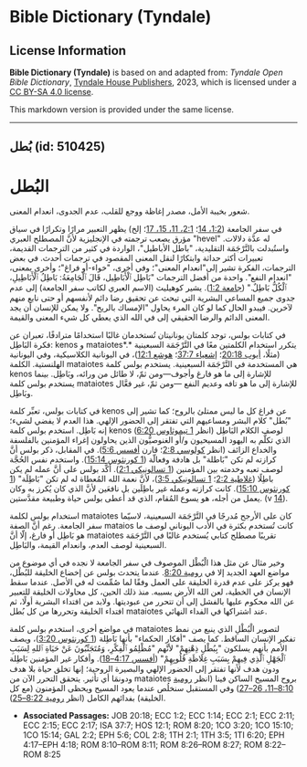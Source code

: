 # Bible Dictionary (Tyndale)

## License Information

**Bible Dictionary (Tyndale)** is based on and adapted from: _Tyndale Open Bible Dictionary_, [Tyndale House Publishers](https://tyndaleopenresources.com/), 2023, which is licensed under a [CC BY-SA 4.0 license](https://creativecommons.org/licenses/by-sa/4.0/legalcode.en).

This markdown version is provided under the same license.



--------------------------------

## بُطل (id: 510425)

**البُطل**
==========

شعور بخيبة الأمل، مصدر إغاظة ووجع للقلب، عدم الجدوى، انعدام المعنى.

في سفر الجامعة ([1:2، 14](https://ref.ly/Eccl1:2,Eccl1:14)؛ [2:1، 11، 15، 17](https://ref.ly/Eccl2:1,Eccl2:11,Eccl2:15,Eccl2:17)؛ إلخ) يظهر التعبير مرارًا وتكرارًا في سياق مؤرق يصعب ترجمته في الإنجليزية لأنَّ المصطلح العبري "hevel" له عدَّة دلالات. واستُبدلت بالتَّرْجَمَة التقليدية، "باطل الأباطيل"، الواردة في كثير من الترجمات القديمة، تعبيرات أكثر حداثة وابتكارًا لنقل المعنى المقصود في ترجمات أحدث. في بعض الترجمات، الفكرة تشير إلى"انعدام المعنى"؛ وفي أخرى، "خواء\-أو فراغ"؛ وأخرى بمعنى، "انعدام النفع". واحدة من أفضل الترجمات "بَاطِل ٱلْأَبَاطِيل، قَالَ ٱلْجَامِعَةُ: بَاطِلُ ٱلْأَبَاطِيلِ، ٱلْكُلُّ بَاطِلٌ." ([جامعة 1:2](https://ref.ly/Eccl1:2)). يشير كوهيليث (الاسم العبري لكاتب سفر الجامعة) إلى عدم جدوى جميع المساعي البشرية التي تبحث عن تحقيق رضا دائم لأنفسهم أو حتى نابع منهم لآخرين. فيبدو الحال كما لو كان المرء يحاول "الإمساك بالريح". ولا يمكن للإنسان أن يجد المعنى الدائم والرضا الحقيقي إلى في الله الذي يعطي كل شيء المعنى والقيمة.

في كتابات بولس، توجد كلمتان يونانيتان تُستخدمان غالبًا استخدامًا مترادفًا، تعبران عن فكرة البَاطِل: kenos و mataiotes*.* يتكرر استخدام الكلمتين معًا في التَّرْجَمَة السبعينية (مثلًا، [أيوب 20:18](https://ref.ly/Job20:18)؛ [إشعياء 37:7](https://ref.ly/Isa37:7)؛ [هوشع 12:1](https://ref.ly/Hos12:1))، في اليونانية الكلاسيكية، وفي اليونانية الهلنستية. الكلمة mataiotes هي المستخدمة في التَّرْجَمَة السبعينية. يستخدم بولس كلمة kenos للإشارة إلى ما هو فارغ وأجوف—ومن ثمّ، لا طائل من ورائه، وبَاطِل. بينما يستخدم بولس كلمة mataiotes للإشارة إلى ما هو تافه وعديم النفع —ومن ثمّ، غير فعَّال وبَاطِل.

في كتابات بولس، تعبِّر كلمة kenos عن فراغ كل ما ليس ممتلئ بالروح؛ كما تشير إلى "بُطل" كلام البشر ومساعيهم التي تفتقر إلى الحضور الإلهي. هذا العدم لا يفضي لشيء؛ إنه بَاطِل. استخدم بولس كلمة kenos لوصف الكلام البَاطِل (انظر [1 تيموثاوس 6:20](https://ref.ly/1Tim6:20)) الذي تكلَّم به اليهود المسيحيون و/أو الغنوصيُّون الذين يحاولون إغراء المؤمنين بالفلسفة والخداع الزائف (انظر [كولوسي 2:8](https://ref.ly/Col2:8)؛ قارن [أفسس 5:6](https://ref.ly/Eph5:6)). في المقابل، ذكر بولس أنَّ كرازته لم تكن "بَاطلة" بل هادفة وفعالّة ([1 كورنثوس 15:14](https://ref.ly/1Cor15:14)). واستخدم نفس الحُجَّة لوصف تعبه وخدمته بين المؤمنين ([1 تسالونيكي 2:1](https://ref.ly/1Thess2:1)). أكَّد بولس على أنَّ عمله لم يكن باطِلًا ([غلاطية 2:2](https://ref.ly/Gal2:2)؛ [1 تسالونيكي 3:5](https://ref.ly/1Thess3:5))، لأنَّ نعمة الله المُعطاة له لم تكن "بَاطِلَة" ([1 كورنثوس 15:10](https://ref.ly/1Cor15:10)). كانت كرازته وعمله غير باطِلَين بل نافعَين لأنَّ الذي كان يُكرز به وكان يعمل من أجله، هو يسوع المُقام، الذي قد أعطى بولس حياة وطبيعة مقدَّستين. (v [14](https://ref.ly/1Cor15:14)).

استخدام بولس لكلمة mataiotes كان على الأرجح مُدرجًا في التَّرْجَمَة السبعينية، لاسيّما سفر الجامعة. رغم أنَّ الصفة mataios كانت تُستخدم بكثرة في الأدب اليوناني لوصف ما هو بَاطِل أو فارغ، إلّا أنَّ mataiotes تقريبًا مصطلح كتابي يُستخدم غالبًا في التَّرْجَمَة السبعينية لوصف العدم، وانعدام القيمة، والبَاطِل.

وخير مثال عن مثل هذا الْبُطْل الموصوف في سفر الجامعة لا نجده في أي موضوع من مواضع العهد الجديد إلا في [رومية 8:20](https://ref.ly/Rom8:20). عندما يتحدث بولس عن إخضاع الخليقة للبُطْل، فهو يركز على عدم قدرة الخليقة على العمل وفقًا لما صُمِّمت له في الأصل. عندما سقط الإنسان في الخطية، لعن الله الأرض بسببه. منذ ذلك الحين، كل محاولات الخليقة للتعبير عن الله محكوم عليها بالفشل إلى أن تتحرر من عبوديتها. ولابد من افتداء البشرية أولًا، ثم افتداء الخليقة وتحررها من كل بُطل mataiotes عند اشتراكها في الفداء النهائي.

في مواضع أخرى، استخدم بولس كلمة mataiotes لتصوير الْبُطْلِ الذي ينبع من نمط تفكير الإنسان الساقط. كما يصف "أفكار الحكماء" بأنها بَاطِلة ([1 كورنثوس 3:20](https://ref.ly/1Cor3:20))، ويصف الأمم بأنهم يسلكون "بِبُطْلِ ذِهْنِهِمْ" لأنَّهم "مُظْلِمُو ٱلْفِكْرِ، وَمُتَجَنِّبُونَ عَنْ حَيَاةِ ٱللهِ لِسَبَبِ ٱلْجَهْلِ ٱلَّذِي فِيهِمْ بِسَبَبِ غِلَاظَةِ قُلُوبِهِمْ" ([أفسس 4:17–18](https://ref.ly/Eph4:17-Eph4:18)). وأفكار غير المؤمنين بَاطِلة ودون هدف لأنها تفتقر إلى الحضور الإلهي والبصيرة الروحية؛ إنها تخلق حياة بلا هدف ودونمَا أي تأثير. يتحقق التحرر الآن من mataiotes بروح المسيح الساكن فينا (انظر [رومية 8:10–11، 26–27](https://ref.ly/Rom8:10-Rom8:11,Rom8:26-Rom8:27)) وفي المستقبل سنخلُص عندما يعود المسيح ويحظى المؤمنون (مع كل الخليقة) بفدائهم الكامل (انظر [رومية 8:22–25](https://ref.ly/Rom8:22-Rom8:25)).

* **Associated Passages:** JOB 20:18; ECC 1:2; ECC 1:14; ECC 2:1; ECC 2:11; ECC 2:15; ECC 2:17; ISA 37:7; HOS 12:1; ROM 8:20; 1CO 3:20; 1CO 15:10; 1CO 15:14; GAL 2:2; EPH 5:6; COL 2:8; 1TH 2:1; 1TH 3:5; 1TI 6:20; EPH 4:17–EPH 4:18; ROM 8:10–ROM 8:11; ROM 8:26–ROM 8:27; ROM 8:22–ROM 8:25

